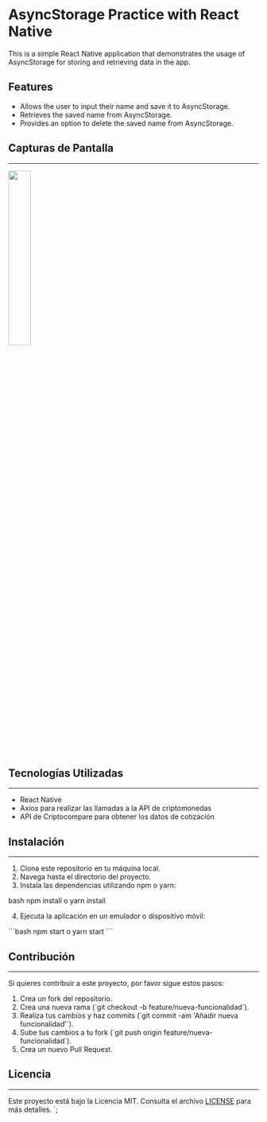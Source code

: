 # AsyncStorage Practice with React Native

This is a simple React Native application that demonstrates the usage of AsyncStorage for storing and retrieving data in the app.

## Features

- Allows the user to input their name and save it to AsyncStorage.
- Retrieves the saved name from AsyncStorage.
- Provides an option to delete the saved name from AsyncStorage.


## Capturas de Pantalla
--------------------
<img src="https://github.com/JoseCrespo00001/asyncStorageReactNative/assets/123144789/e44b9f3a-2c32-4c3b-8974-a9e96cbe8d9d" width="30%" height="30%" borderRadios:26>


## Tecnologías Utilizadas
--------------------

- React Native
- Axios para realizar las llamadas a la API de criptomonedas
- API de Criptocompare para obtener los datos de cotización

## Instalación
--------------------

1. Clona este repositorio en tu máquina local.
2. Navega hasta el directorio del proyecto.
3. Instala las dependencias utilizando npm o yarn:

bash
npm install
 o
yarn install

4. Ejecuta la aplicación en un emulador o dispositivo móvil:

\`\`\`bash
npm start
 o
yarn start
\`\`\`


## Contribución
--------------------

Si quieres contribuir a este proyecto, por favor sigue estos pasos:

1. Crea un fork del repositorio.
2. Crea una nueva rama (\`git checkout -b feature/nueva-funcionalidad\`).
3. Realiza tus cambios y haz commits (\`git commit -am 'Añadir nueva funcionalidad'\`).
4. Sube tus cambios a tu fork (\`git push origin feature/nueva-funcionalidad\`).
5. Crea un nuevo Pull Request.

## Licencia
--------------------

Este proyecto está bajo la Licencia MIT. Consulta el archivo [LICENSE](LICENSE) para más detalles.
`;
